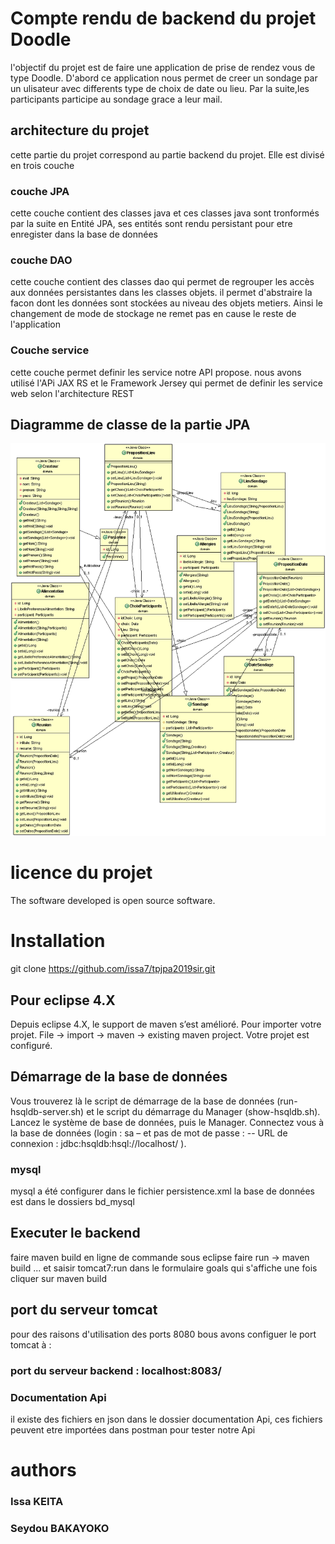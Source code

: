 # Compte rendu de backend du projet Doodle
l'objectif du projet est de faire une application de prise de rendez vous de type Doodle.
D'abord ce application nous permet de creer un sondage par un ulisateur avec differents type de choix de date ou lieu.
Par la suite,les participants participe au sondage grace a leur mail.

## architecture du projet
cette partie du projet correspond au partie backend du projet. Elle est divisé en trois couche 
### couche JPA 
cette couche contient des classes java et ces classes java sont tronformés par la suite en Entité JPA, ses entités sont rendu persistant pour etre enregister dans la base de données
###  couche DAO
cette couche contient des classes dao qui permet de regrouper les accès aux données persistantes dans les classes objets. il permet 
d'abstraire la facon dont les données sont stockées au niveau des objets metiers. Ainsi le changement de mode de stockage ne remet pas en cause le reste de l'application
### Couche service 
cette couche permet definir les service notre API propose. nous avons utilisé l'APi JAX RS et le Framework Jersey qui permet de definir les service web selon l'architecture REST 

## Diagramme de classe de la partie JPA 
![Diagramme de classe](diagrammeClasse.gif)

# licence du projet
The software developed is open source software.
# Installation
git clone https://github.com/issa7/tpjpa2019sir.git


## Pour eclipse 4.X
Depuis eclipse 4.X, le support de maven s’est amélioré. Pour importer votre projet. File -> import -> maven -> existing maven project.
Votre projet est configuré.

## Démarrage de la base de données
 Vous trouverez là le script de démarrage de la base de données (run-hsqldb-server.sh) et le script du démarrage du Manager (show-hsqldb.sh). Lancez le système de base de données, puis le Manager. Connectez vous à la base de données (login : sa – et pas de mot de passe : -- URL de connexion : jdbc:hsqldb:hsql://localhost/ ).
 
 ### mysql 
 mysql a été configurer dans le fichier persistence.xml 
 la base de données est dans le dossiers bd_mysql
 
 
 ## Executer le backend
 faire maven build en ligne de commande 
 sous eclipse faire run -> maven build ... et saisir tomcat7:run dans le formulaire goals qui s'affiche une fois cliquer sur maven build
 
 ## port du serveur tomcat 
 pour des raisons d'utilisation des ports 8080 bous avons configuer le port tomcat à :
 ### port du serveur backend : localhost:8083/
 
### Documentation Api
il existe des fichiers en json dans le dossier documentation Api, ces fichiers peuvent etre importées dans postman pour tester notre Api

# authors

### Issa KEITA
### Seydou BAKAYOKO

